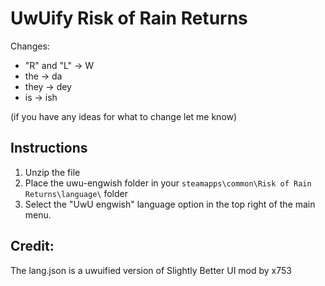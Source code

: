 # UwUify Risk of Rain Returns
Changes:
<ul>
  <li>"R" and "L" -> W </li>
  <li>the -> da </li>
  <li>they -> dey</li>
  <li>is -> ish</li>
</ul>
(if you have any ideas for what to change let me know)

## Instructions
1. Unzip the file
2. Place the uwu-engwish folder in your ```steamapps\common\Risk of Rain Returns\language\``` folder
3. Select the "UwU engwish" language option in the top right of the main menu.


## Credit:
The lang.json is a uwuified version of Slightly Better UI mod by x753
